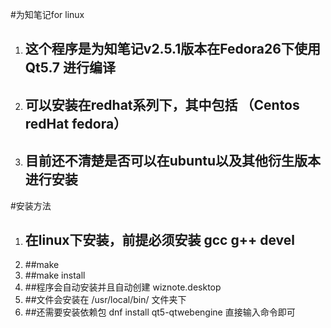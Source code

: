 #为知笔记for linux
1. ## 这个程序是为知笔记v2.5.1版本在Fedora26下使用Qt5.7 进行编译
2. ## 可以安装在redhat系列下，其中包括 （Centos redHat fedora）
3. ## 目前还不清楚是否可以在ubuntu以及其他衍生版本进行安装
#安装方法
1. ## 在linux下安装，前提必须安装 gcc g++ devel
2. ##make
3. ##make install
4. ##程序会自动安装并且自动创建 wiznote.desktop
5. ##文件会安装在 /usr/local/bin/ 文件夹下
6. ##还需要安装依赖包  dnf install qt5-qtwebengine 直接输入命令即可
